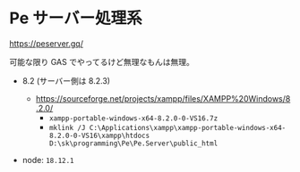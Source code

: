 # Pe サーバー処理系

https://peserver.gq/

可能な限り GAS でやってるけど無理なもんは無理。

* 8.2 (サーバー側は 8.2.3)
  * https://sourceforge.net/projects/xampp/files/XAMPP%20Windows/8.2.0/
    * `xampp-portable-windows-x64-8.2.0-0-VS16.7z`
    * `mklink /J C:\Applications\xampp\xampp-portable-windows-x64-8.2.0-0-VS16\xampp\htdocs D:\sk\programming\Pe\Pe.Server\public_html`

* node: `18.12.1`
